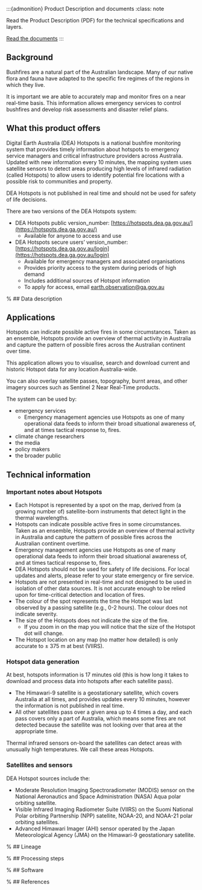 :::{admonition} Product Description and documents
:class: note

Read the Product Description (PDF) for the technical specifications and layers.

[Read the documents](https://hotspots.dea.ga.gov.au/files/documents)
:::

## Background

Bushfires are a natural part of the Australian landscape. Many of our native flora and fauna have adapted to the specific fire regimes of the regions in which they live.

It is important we are able to accurately map and monitor fires on a near real-time basis. This information allows emergency services to control bushfires and develop risk assessments and disaster relief plans.

## What this product offers

Digital Earth Australia (DEA) Hotspots is a national bushfire monitoring system that provides timely information about hotspots to emergency service managers and critical infrastructure providers across Australia. Updated with new information every 10 minutes, the mapping system uses satellite sensors to detect areas producing high levels of infrared radiation (called Hotspots) to allow users to identify potential fire locations with a possible risk to communities and property.

DEA Hotspots is not published in real time and should not be used for safety of life decisions.

There are two versions of the DEA Hotspots system:
* DEA Hotspots public version_number: [https://hotspots.dea.ga.gov.au/](https://hotspots.dea.ga.gov.au/)
  * Available for anyone to access and use
* DEA Hotspots secure users’ version_number: [https://hotspots.dea.ga.gov.au/login](https://hotspots.dea.ga.gov.au/login)
  * Available for emergency managers and associated organisations
  * Provides priority access to the system during periods of high demand
  * Includes additional sources of Hotspot information
  * To apply for access, email earth.observation@ga.gov.au

% ## Data description

## Applications

Hotspots can indicate possible active fires in some circumstances. Taken as an ensemble, Hotspots provide an overview of thermal activity in Australia and capture the pattern of possible fires across the Australian continent over time.

This application allows you to visualise, search and download current and historic Hotspot data for any location Australia-wide.

You can also overlay satellite passes, topography, burnt areas, and other imagery sources such as Sentinel 2 Near Real-Time products.

The system can be used by:
* emergency services
  * Emergency management agencies use Hotspots as one of many operational data feeds to inform their broad situational awareness of, and at times tactical response to, fires.
* climate change researchers
* the media
* policy makers
* the broader public

## Technical information

### Important notes about Hotspots
* Each Hotspot is represented by a spot on the map, derived from (a growing number of) satellite-born instruments that detect light in the thermal wavelengths. 
* Hotspots can indicate possible active fires in some circumstances. Taken as an ensemble, Hotspots provide an overview of thermal activity in Australia and capture the pattern of possible fires across the Australian continent overtime.
* Emergency management agencies use Hotspots as one of many operational data feeds to inform their broad situational awareness of, and at times tactical response to, fires.
* DEA Hotspots should not be used for safety of life decisions. For local updates and alerts, please refer to your state emergency or fire service.
* Hotspots are not presented in real-time and not designed to be used in isolation of other data sources. It is not accurate enough to be relied upon for time-critical detection and location of fires.
* The colour of the spot represents the time the Hotspot was last observed by a passing satellite (e.g., 0-2 hours). The colour does not indicate severity.
* The size of the Hotspots does not indicate the size of the fire. 
  * If you zoom in on the map you will notice that the size of the Hotspot dot will change. 
* The Hotspot location on any map (no matter how detailed) is only accurate to ± 375 m at best (VIIRS).

### Hotspot data generation

At best, hotspots information is 17 minutes old (this is how long it takes to download and process data into hotspots after each satellite pass).
* The Himawari-9 satellite is a geostationary satellite, which covers Australia at all times, and provides updates every 10 minutes, however the information is not published in real time.
* All other satellites pass over a given area up to 4 times a day, and each pass covers only a part of Australia, which means some fires are not detected because the satellite was not looking over that area at the appropriate time.  

Thermal infrared sensors on-board the satellites can detect areas with unusually high temperatures. We call these areas Hotspots.

### Satellites and sensors

DEA Hotspot sources include the:

* Moderate Resolution Imaging Spectroradiometer (MODIS) sensor on the National Aeronautics and Space Administration (NASA) Aqua polar orbiting satellite.
* Visible Infrared Imaging Radiometer Suite (VIIRS) on the Suomi National Polar orbiting Partnership (NPP) satellite, NOAA-20, and NOAA-21 polar orbiting satellites.
* Advanced Himawari Imager (AHI) sensor operated by the Japan Meteorological Agency (JMA) on the Himawari-9 geostationary satellite.

% ## Lineage

% ## Processing steps

% ## Software

% ## References
